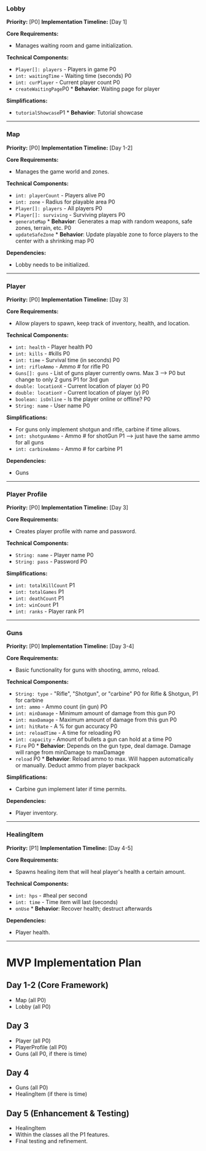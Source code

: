 ### Lobby
**Priority:** [P0]
**Implementation Timeline:** [Day 1]

**Core Requirements:**
- Manages waiting room and game initialization.

**Technical Components:**
- `Player[]: players` - Players in game P0
- `int: waitingTime` - Waiting time (seconds) P0
- `int: curPlayer` - Current player count P0
- `createWaitingPage`P0
      * **Behavior**: Waiting page for player

**Simplifications:**
- `tutorialShowcase`P1
      * **Behavior**: Tutorial showcase

---

### Map
**Priority:** [P0]
**Implementation Timeline:** [Day 1-2]

**Core Requirements:**
- Manages the game world and zones.

**Technical Components:**
- `int: playerCount` - Players alive P0
- `int: zone` - Radius for playable area P0
- `Player[]: players` - All players P0
- `Player[]: surviving` - Surviving players P0
- `generateMap`
      * **Behavior**: Generates a map with random weapons, safe zones, terrain, etc. P0
- `updateSafeZone`
      * **Behavior**: Update playable zone to force players to the center with a shrinking map P0

**Dependencies:**
- Lobby needs to be initialized.

---

### Player
**Priority:** [P0]
**Implementation Timeline:** [Day 3]

**Core Requirements:**
- Allow players to spawn, keep track of inventory, health, and location.

**Technical Components:**
- `int: health` - Player health P0
- `int: kills` - #kills P0
- `int: time` - Survival time (in seconds) P0
- `int: rifleAmmo` - Ammo # for rifle P0
- `Guns[]: guns` - List of guns player currently owns. Max 3 --> P0 but change to only 2 guns P1 for 3rd gun
- `double: locationX` - Current location of player (x) P0
- `double: locationY` - Current location of player (y) P0
- `boolean: isOnline` - Is the player online or offline? P0
- `String: name` - User name P0

**Simplifications:**
- For guns only implement shotgun and rifle, carbine if time allows.
- `int: shotgunAmmo` - Ammo # for shotGun P1 --> just have the same ammo for all guns
- `int: carbineAmmo` - Ammo # for carbine P1

**Dependencies:**
- Guns

---

### Player Profile
**Priority:** [P0]
**Implementation Timeline:** [Day 3]

**Core Requirements:**
- Creates player profile with name and password.

**Technical Components:**
- `String: name` - Player name P0
- `String: pass` - Password P0

**Simplifications:**
- `int: totalKillCount` P1
- `int: totalGames` P1
- `int: deathCount` P1
- `int: winCount` P1
- `int: ranks` - Player rank P1

---

### Guns
**Priority:** [P0]
**Implementation Timeline:** [Day 3-4]

**Core Requirements:**
- Basic functionality for guns with shooting, ammo, reload.

**Technical Components:**
- `String: type` - "Rifle", "Shotgun", or "carbine" P0 for Rifle & Shotgun, P1 for carbine
- `int: ammo` - Ammo count (in gun) P0
- `int: minDamage` - Minimum amount of damage from this gun P0
- `int: maxDamage` - Maximum amount of damage from this gun P0
- `int: hitRate` - A % for gun accuracy P0
- `int: reloadTime` - A time for reloading P0
- `int: capacity` - Amount of bullets a gun can hold at a time P0
- `Fire` P0
      * **Behavior**: Depends on the gun type, deal damage. Damage will range from minDamage to maxDamage
- `reload` P0
      * **Behavior**: Reload ammo to max. Will happen automatically or manually. Deduct ammo from player backpack

**Simplifications:**
- Carbine gun implement later if time permits.

**Dependencies:**
- Player inventory.

---

### HealingItem
**Priority:** [P1]
**Implementation Timeline:** [Day 4-5]

**Core Requirements:**
- Spawns healing item that will heal player's health a certain amount.

**Technical Components:**
- `int: hps` - #heal per second
- `int: time` - Time item will last (seconds)
- `onUse`
      * **Behavior**: Recover health; destruct afterwards

**Dependencies:**
- Player health.

---

# MVP Implementation Plan

## Day 1-2 (Core Framework)
- Map (all P0)
- Lobby (all P0)

## Day 3
- Player (all P0)
- PlayerProfile (all P0)
- Guns (all P0, if there is time)

## Day 4
- Guns (all P0)
- HealingItem (if there is time)

## Day 5 (Enhancement & Testing)
- HealingItem
- Within the classes all the P1 features.
- Final testing and refinement.